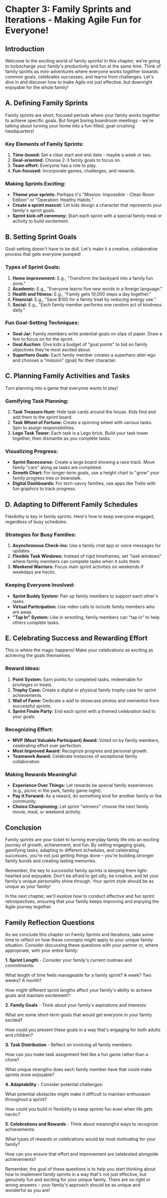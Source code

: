 # Chapter 3: Family Sprints and Iterations - Making Agile Fun for Everyone!

## Introduction

Welcome to the exciting world of family sprints! In this chapter, we're going to turbocharge your family's productivity and fun at the same time. Think of family sprints as mini-adventures where everyone works together towards common goals, celebrates successes, and learns from challenges. Let's dive in and discover how to make Agile not just effective, but downright enjoyable for the whole family!

## A. Defining Family Sprints

Family sprints are short, focused periods where your family works together to achieve specific goals. But forget boring boardroom meetings - we're talking about turning your home into a fun-filled, goal-crushing headquarters!

### Key Elements of Family Sprints:
1. **Time-boxed:** Set a clear start and end date - maybe a week or two.
2. **Goal-oriented:** Choose 2-3 family goals to focus on.
3. **Team effort:** Everyone has a role to play.
4. **Fun-focused:** Incorporate games, challenges, and rewards.

### Making Sprints Exciting:
- **Theme your sprints:** Perhaps it's "Mission: Impossible - Clean Room Edition" or "Operation: Healthy Habits."
- **Create a sprint mascot:** Let kids design a character that represents your family's sprint goals.
- **Sprint kick-off ceremony:** Start each sprint with a special family meal or activity to build excitement.

## B. Setting Sprint Goals

Goal-setting doesn't have to be dull. Let's make it a creative, collaborative process that gets everyone pumped!

### Types of Sprint Goals:
1. **Home improvement:** E.g., "Transform the backyard into a family fun zone."
2. **Academic:** E.g., "Everyone learns five new words in a foreign language."
3. **Health and fitness:** E.g., "Family gets 10,000 steps a day together."
4. **Financial:** E.g., "Save $100 for a family treat by reducing energy use."
5. **Social:** E.g., "Each family member performs one random act of kindness daily."

### Fun Goal-Setting Techniques:
- **Goal Jar:** Family members write potential goals on slips of paper. Draw a few to focus on for the sprint.
- **Goal Auction:** Give kids a budget of "goal points" to bid on family objectives they're most excited about.
- **Superhero Goals:** Each family member creates a superhero alter-ego and chooses a "mission" (goal) for their character.

## C. Planning Family Activities and Tasks

Turn planning into a game that everyone wants to play!

### Gamifying Task Planning:
1. **Task Treasure Hunt:** Hide task cards around the house. Kids find and add them to the sprint board.
2. **Task Wheel of Fortune:** Create a spinning wheel with various tasks. Spin to assign responsibilities.
3. **Lego Task Tower:** Each task is a Lego brick. Build your task tower together, then dismantle as you complete tasks.

### Visualizing Progress:
- **Sprint Racecourse:** Create a large board showing a race track. Move family "cars" along as tasks are completed.
- **Growth Chart:** For longer-term goals, use a height chart to "grow" your family progress tree or beanstalk.
- **Digital Dashboards:** For tech-savvy families, use apps like Trello with fun graphics to track progress.

## D. Adapting to Different Family Schedules

Flexibility is key in family sprints. Here's how to keep everyone engaged, regardless of busy schedules:

### Strategies for Busy Families:
1. **Asynchronous Check-ins:** Use a family chat app or voice messages for updates.
2. **Flexible Task Windows:** Instead of rigid timeframes, set "task windows" where family members can complete tasks when it suits them.
3. **Weekend Warriors:** Focus main sprint activities on weekends if weekdays are hectic.

### Keeping Everyone Involved:
- **Sprint Buddy System:** Pair up family members to support each other's tasks.
- **Virtual Participation:** Use video calls to include family members who are away.
- **"Tap In" System:** Like in wrestling, family members can "tap in" to help others complete tasks.

## E. Celebrating Success and Rewarding Effort

This is where the magic happens! Make your celebrations as exciting as achieving the goals themselves.

### Reward Ideas:
1. **Point System:** Earn points for completed tasks, redeemable for privileges or treats.
2. **Trophy Case:** Create a digital or physical family trophy case for sprint achievements.
3. **Wall of Fame:** Dedicate a wall to showcase photos and mementos from successful sprints.
4. **Sprint Finale Party:** End each sprint with a themed celebration tied to your goals.

### Recognizing Effort:
- **MVP (Most Valuable Participant) Award:** Voted on by family members, celebrating effort over perfection.
- **Most Improved Award:** Recognize progress and personal growth.
- **Teamwork Award:** Celebrate instances of exceptional family collaboration.

### Making Rewards Meaningful:
- **Experience Over Things:** Let rewards be special family experiences (e.g., picnic in the park, family game night).
- **Pay It Forward:** As a reward, do something kind for another family or the community.
- **Choice Championing:** Let sprint "winners" choose the next family movie, meal, or weekend activity.

## Conclusion

Family sprints are your ticket to turning everyday family life into an exciting journey of growth, achievement, and fun. By setting engaging goals, gamifying tasks, adapting to different schedules, and celebrating successes, you're not just getting things done – you're building stronger family bonds and creating lasting memories.

Remember, the key to successful family sprints is keeping them light-hearted and enjoyable. Don't be afraid to get silly, be creative, and let your family's unique personality shine through. Your sprint style should be as unique as your family!

In the next chapter, we'll explore how to conduct effective and fun sprint retrospectives, ensuring that your family keeps improving and enjoying the Agile journey together.

## Family Reflection Questions

As we conclude this chapter on Family Sprints and Iterations, take some time to reflect on how these concepts might apply to your unique family situation. Consider discussing these questions with your partner or, where appropriate, with your entire family:

**1. Sprint Length** - Consider your family's current routines and commitments:

What length of time feels manageable for a family sprint? A week? Two weeks? A month?

How might different sprint lengths affect your family's ability to achieve goals and maintain excitement?

**2. Family Goals** - Think about your family's aspirations and interests:

What are some short-term goals that would get everyone in your family excited?

How could you present these goals in a way that's engaging for both adults and children?

**3. Task Distribution** - Reflect on involving all family members:

How can you make task assignment feel like a fun game rather than a chore?

What unique strengths does each family member have that could make sprints more enjoyable?

**4. Adaptability** - Consider potential challenges:

What potential obstacles might make it difficult to maintain enthusiasm throughout a sprint?

How could you build in flexibility to keep sprints fun even when life gets hectic?

**5. Celebrations and Rewards** - Think about meaningful ways to recognize achievements:

What types of rewards or celebrations would be most motivating for your family?

How can you ensure that effort and improvement are celebrated alongside achievements?

Remember, the goal of these questions is to help you start thinking about how to implement family sprints in a way that's not just effective, but genuinely fun and exciting for your unique family. There are no right or wrong answers – your family's approach should be as unique and wonderful as you are!